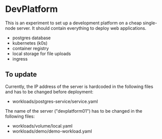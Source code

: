 # DevPlatform

This is an experiment to set up a development platform on a cheap single-node server. It should contain everything to deploy web applications.

- postgres database
- kubernetes (k0s)
- container registry
- local storage for file uploads
- ingress

## To update

Currently, the IP address of the server is hardcoded in the following files and has to be changed before deployment:

- workloads/postgres-service/service.yaml

The name of the server ("devplatform01") has to be changed in the following files:

- workloads/volume/local.yaml
- workloads/demo/demo-workload.yaml